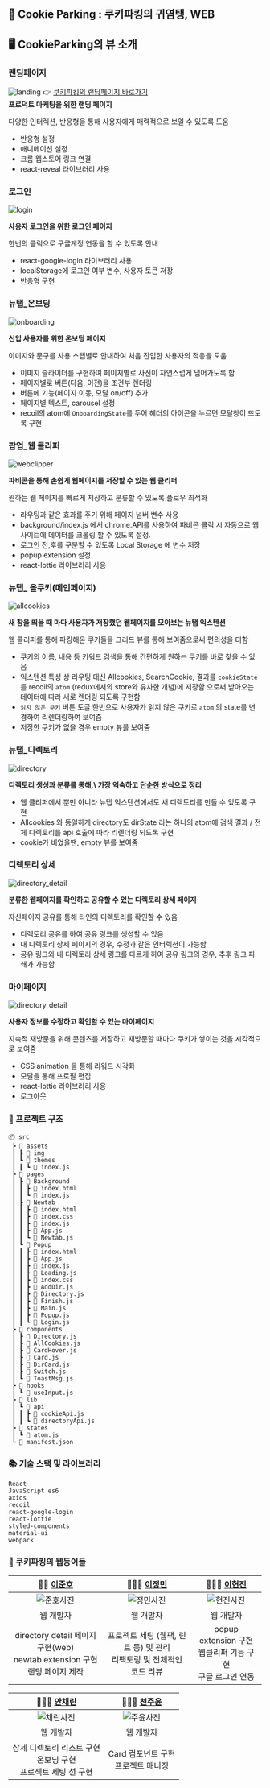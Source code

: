 ## 🍪 Cookie Parking : 쿠키파킹의 귀염탱, WEB

## 🖥 CookieParking의 뷰 소개

### 랜딩페이지
![landing](https://sopt-juno.s3.ap-northeast-2.amazonaws.com/landingpage.png)
👉 [쿠키파킹의 랜딩페이지 바로가기](www.cookieparking.com/landing)   
**프로덕트 마케팅을 위한 랜딩 페이지**

다양한 인터렉션, 반응형을 통해 사용자에게 매력적으로 보일 수 있도록 도움

- 반응형 설정
- 애니메이션 설정
- 크롬 웹스토어 링크 연결
- react-reveal 라이브러리 사용

### 로그인
![login](https://sopt-juno.s3.ap-northeast-2.amazonaws.com/login.png)

**사용자 로그인을 위한 로그인 페이지**

한번의 클릭으로 구글계정 연동을 할 수 있도록 안내

- react-google-login 라이브러리 사용
- localStorage에 로그인 여부 변수, 사용자 토큰 저장
- 반응형 구현

### 뉴탭_온보딩
![onboarding](https://sopt-juno.s3.ap-northeast-2.amazonaws.com/onboarding.png)


**신입 사용자를 위한 온보딩 페이지**

이미지와 문구를 사용 스탭별로 안내하여 처음 진입한 사용자의 적응을 도움

- 이미지 슬라이더를 구현하여 페이지별로 사진이 자연스럽게 넘어가도록 함
- 페이지별로 버튼(다음, 이전)을 조건부 렌더링
- 버튼에 기능(페이지 이동, 모달 on/off) 추가
- 페이지별 텍스트, carousel 설정
- recoil의 atom에 `OnboardingState`를 두어 헤더의 아이콘을 누르면 모달창이 뜨도록 구현

### 팝업_웹 클리퍼
![webclipper](https://sopt-juno.s3.ap-northeast-2.amazonaws.com/webclipper.png)

**파비콘을 통해 손쉽게 웹페이지를 저장할 수 있는 웹 클리퍼**

원하는 웹 페이지를 빠르게 저장하고 분류할 수 있도록 플로우 최적화

- 라우팅과 같은 효과를 주기 위해 페이지 넘버 변수 사용
- background/index.js 에서 chrome.API를 사용하여 파비콘 클릭 시 자동으로 웹사이트에 데이터를 크롤링 할 수 있도록 설정.
- 로그인 전,후를 구분할 수 있도록 Local Storage 에 변수 저장
- popup extension 설정
- react-lottie 라이브러리 사용

### 뉴탭_ 올쿠키(메인페이지)
![allcookies](https://sopt-juno.s3.ap-northeast-2.amazonaws.com/allcookies.png)


**새 창을 띄울 때 마다 사용자가 저장했던 웹페이지를 모아보는 뉴탭 익스텐션** 

웹 클리퍼를 통해 파킹해온 쿠키들을 그리드 뷰를 통해 보여줌으로써 편의성을 더함

- 쿠키의 이름, 내용 등 키워드 검색을 통해 간편하게 원하는 쿠키를 바로 찾을 수 있음
- 익스텐션 특성 상 라우팅 대신 Allcookies, SearchCookie, 결과를  `cookieState` 를 recoil의 `atom` (redux에서의 store와 유사한 개념)에 저장함 으로써 받아오는 데이터에 따라 새로 렌더링 되도록 구현함
- `읽지 않은 쿠키` 버튼 토글 한번으로 사용자가 읽지 않은 쿠키로 `atom` 의 state를 변경하여 리렌더링하여 보여줌
- 저장한 쿠키가 없을 경우 empty 뷰를 보여줌

### 뉴탭_디렉토리
![directory](https://sopt-juno.s3.ap-northeast-2.amazonaws.com/directory.png)


**디렉토리 생성과 분류를 통해,\ 가장 익숙하고 단순한 방식으로 정리**

- 웹 클리퍼에서 뿐만 아니라 뉴탭 익스텐션에서도 새 디렉토리를 만들 수 있도록 구현
- Allcookies 와 동일하게 directory도 dirState 라는 하나의 atom에 검색 결과 / 전체 디렉토리를 api 호출에 따라 리렌더링 되도록 구현
- cookie가 비었을땐, empty 뷰를 보여줌

### 디렉토리 상세
![directory_detail](https://sopt-juno.s3.ap-northeast-2.amazonaws.com/directory+detail.png)

**분류한 웹페이지를 확인하고 공유할 수 있는 디렉토리 상세 페이지**

자신페이지 공유를 통해 타인의 디렉토리를 확인할 수 있음

- 디렉토리 공유를 하여 공유 링크를 생성할 수 있음
- 내 디렉토리 상세 페이지의 경우, 수정과 같은 인터렉션이 가능함
- 공유 링크와 내 디렉토리 상세 링크를 다르게 하여 공유 링크의 경우, 추후 링크 파쇄가 가능함

### 마이페이지
![directory_detail](https://sopt-juno.s3.ap-northeast-2.amazonaws.com/mypage.png)


**사용자 정보를 수정하고 확인할 수 있는 마이페이지**

지속적 재방문을 위해 콘텐츠를 저장하고 재방문할 때마다 쿠키가 쌓이는 것을 시각적으로 보여줌

- CSS animation 을 통해 리워드 시각화
- 모달을 통해 프로필 편집
- react-lottie 라이브러리 사용
- 로그아웃


### 🏡 프로젝트 구조

```
📦 src
 ┣ 📂 assets
 ┃ ┣ 📂 img
 ┃ ┗ 📂 themes
 ┃ ┃ ┗ 📜 index.js
 ┣ 📂 pages
 ┃ ┣ 📂 Background
 ┃ ┃ ┣ 📜 index.html
 ┃ ┃ ┗ 📜 index.js
 ┃ ┣ 📂 Newtab
 ┃ ┃ ┣ 📜 index.html
 ┃ ┃ ┣ 📜 index.css
 ┃ ┃ ┣ 📜 index.js
 ┃ ┃ ┣ 📜 App.js
 ┃ ┃ ┗ 📜 Newtab.js
 ┃ ┗ 📂 Popup
 ┃ ┃ ┣ 📜 index.html
 ┃ ┃ ┣ 📜 App.js
 ┃ ┃ ┣ 📜 index.js
 ┃ ┃ ┣ 📜 Loading.js
 ┃ ┃ ┣ 📜 index.css
 ┃ ┃ ┣ 📜 AddDir.js
 ┃ ┃ ┣ 📜 Directory.js
 ┃ ┃ ┣ 📜 Finish.js
 ┃ ┃ ┣ 📜 Main.js
 ┃ ┃ ┣ 📜 Popup.js
 ┃ ┃ ┗ 📜 Login.js
 ┣ 📂 components
 ┃ ┣ 📜 Directory.js
 ┃ ┣ 📜 AllCookies.js
 ┃ ┣ 📜 CardHover.js
 ┃ ┣ 📜 Card.js
 ┃ ┣ 📜 DirCard.js
 ┃ ┣ 📜 Switch.js
 ┃ ┗ 📜 ToastMsg.js
 ┣ 📂 hooks
 ┃ ┗ 📜 useInput.js
 ┣ 📂 lib
 ┃ ┗ 📂 api
 ┃ ┃ ┣ 📜 cookieApi.js
 ┃ ┃ ┗ 📜 directoryApi.js
 ┣ 📂 states
 ┃ ┗ 📜 atom.js
 ┗ 📜 manifest.json
```

### 📚 기술 스택 및 라이브러리

```
React
JavaScript es6
axios
recoil
react-google-login
react-lottie
styled-components
material-ui
webpack
```

### 🥰 쿠키파킹의 웹둥이들 

| **🙋🏻 [이준호](https://github.com/juno7803)** | **🙋🏻‍♀️ [이정민](https://github.com/danmin20)** | **🙋🏻‍♀️ [이현진](https://github.com/junyup0319)** |
| :---: | :---: | :---: |
| ![준호사진](https://sopt-juno.s3.ap-northeast-2.amazonaws.com/junoposter.jpeg) | ![정민사진]()  | ![현진사진](https://sopt-juno.s3.ap-northeast-2.amazonaws.com/hj.gif) |
| 웹 개발자 | 웹 개발자 | 웹 개발자 |
| directory detail 페이지 구현(web) <br/>newtab extension 구현 <br /> 랜딩 페이지 제작 |프로젝트 세팅 (웹팩, 린트 등) 및 관리  <br /> 리팩토링 및 전체적인 코드 리뷰 |popup extension 구현 <br /> 웹클리퍼 기능 구현 <br /> 구글 로그인 연동 |

|**🙋🏻‍♀️ [안채린](https://github.com/achrvv)** | **🙋🏻‍♀️ [천주윤](https://github.com/ewq3167)** |
| :---: | :---: |
| ![채린사진](https://sopt-juno.s3.ap-northeast-2.amazonaws.com/bong.gif) | ![주윤사진](https://sopt-juno.s3.ap-northeast-2.amazonaws.com/jyun.gif) |
| 웹 개발자 | 웹 개발자 |
|상세 디렉토리 리스트 구현 <br /> 온보딩 구현 <br /> 프로젝트 세팅 선 구현|Card 컴포넌트 구현 <br /> 프로젝트 매니징 <br />|
